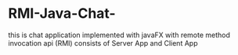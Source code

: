 # RMI-Java-Chat-
this is chat application implemented with javaFX with remote method invocation api (RMI) consists of Server App and Client App
